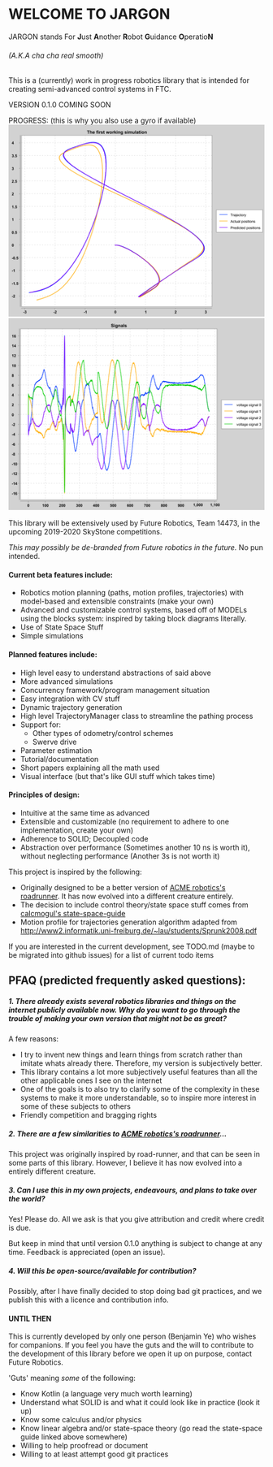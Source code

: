 # WELCOME TO JARGON

JARGON stands For **J**ust **A**nother **R**obot **G**uidance **O**peratio**N**
###### (A.K.A cha cha real smooth)

This is a (currently) work in progress robotics library that is intended for creating semi-advanced
control systems in FTC.

VERSION 0.1.0 COMING SOON

PROGRESS: (this is why you also use a gyro if available)
![it works!](images/Path.png)
![fancy graphs!](images/Signals.png)

This library will be extensively used by Future Robotics, Team 14473, in the upcoming 2019-2020 SkyStone competitions.

_This may possibly be de-branded from Future robotics in the future._ No pun intended.
 
#### Current beta features include:
- Robotics motion planning (paths, motion profiles, trajectories) with model-based and extensible constraints (make your own)
- Advanced and customizable control systems, based off of MODELs using the blocks system: inspired by taking block diagrams literally.
- Use of State Space Stuff
- Simple simulations

#### Planned features include:
- High level easy to understand abstractions of said above
- More advanced simulations
- Concurrency framework/program management situation
- Easy integration with CV stuff
- Dynamic trajectory generation
- High level TrajectoryManager class to streamline the pathing process
- Support for:
  - Other types of odometry/control schemes
  - Swerve drive
- Parameter estimation
- Tutorial/documentation
- Short papers explaining all the math used
- Visual interface (but that's like GUI stuff which takes time)


#### Principles of design:
- Intuitive at the same time as advanced
- Extensible and customizable (no requirement to adhere to one implementation, create your own)
- Adherence to SOLID; Decoupled code
- Abstraction over performance (Sometimes another 10 ns is worth it), without neglecting performance (Another 3s is not worth it)

This project is inspired by the following:
- Originally designed to be a better version of [ACME robotics's roadrunner](https://github.com/acmerobotics/road-runner).
  It has now evolved into a different creature entirely.
- The decision to include control theory/state space stuff comes from [calcmogul's state-space-guide](https://github.com/calcmogul/state-space-guide)
- Motion profile for trajectories generation algorithm adapted from <http://www2.informatik.uni-freiburg.de/~lau/students/Sprunk2008.pdf>

If you are interested in the current development, see TODO.md (maybe to be migrated into github issues) for a list of
 current todo items


PFAQ (predicted frequently asked questions):
-
##### 1. There already exists several robotics libraries and things on the internet publicly available now. Why do you want to go through the trouble of making your own version that might not be as great?

A few reasons:
   - I try to invent new things and learn things from scratch rather than imitate whats already there. 
    Therefore, my version is subjectively better.
   - This library contains a lot more subjectively useful features than all the other applicable ones I see on the
     internet
   - One of the goals is to also try to clarify some of the complexity in these systems to make it more understandable,
    so to inspire more interest in some of these subjects to others
   - Friendly competition and bragging rights
   
##### 2. There are a few similarities to [ACME robotics's roadrunner](https://github.com/acmerobotics/road-runner)...
This project was originally inspired by road-runner, and that can be seen in some parts of this library. However, I
believe it has now evolved into a entirely different creature.

##### 3. Can I use this in my own projects, endeavours, and plans to take over the world?
Yes! Please do. All we ask is that you give attribution and credit where credit is due.

But keep in mind that until version 0.1.0 anything is subject to change at any time.
Feedback is appreciated (open an issue).

##### 4. Will this be open-source/available for contribution?
Possibly, after I have finally decided to stop doing bad git practices, and we publish this with a
licence and contribution info.

#### UNTIL THEN

This is currently developed by only one person (Benjamin Ye) who wishes for companions. If you feel you have the guts
and the will to contribute to the development of this library before we open it up on purpose, contact Future Robotics.

'Guts' meaning _some_ of the following:
- Know Kotlin (a language very much worth learning)
- Understand what SOLID is and what it could look like in practice (look it up)
- Know some calculus and/or physics
- Know linear algebra and/or state-space theory (go read the state-space guide linked above somewhere)
- Willing to help proofread or document
- Willing to at least attempt good git practices
